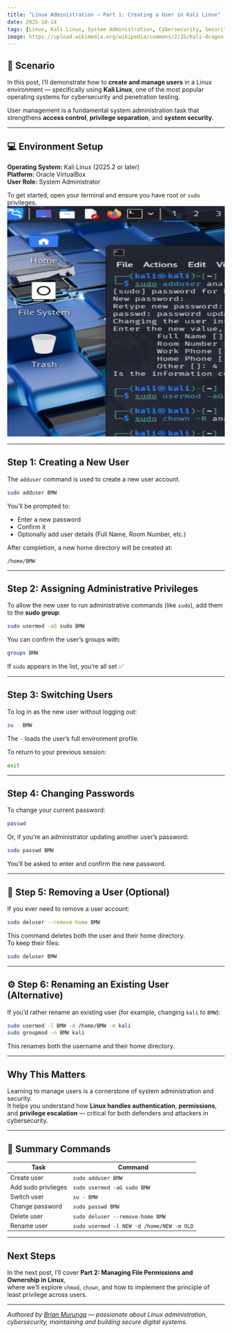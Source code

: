 ```yaml
---
title: "Linux Administration – Part 1: Creating a User in Kali Linux"
date: 2025-10-14
tags: [Linux, Kali Linux, System Administration, Cybersecurity, Security Analyst]
image: https://upload.wikimedia.org/wikipedia/commons/2/2b/Kali-dragon-icon.svg
---
```


## 🎯 Scenario

In this post, I’ll demonstrate how to **create and manage users** in a Linux environment — specifically using **Kali Linux**, one of the most popular operating systems for cybersecurity and penetration testing.  

User management is a fundamental system administration task that strengthens **access control**, **privilege separation**, and **system security**.

---

## 💻 Environment Setup

**Operating System:** Kali Linux (2025.2 or later)  
**Platform:** Oracle VirtualBox  
**User Role:** System Administrator  

To get started, open your terminal and ensure you have root or `sudo` privileges.
<img src="/assets/img/THM/Windows/AD/kali.png" alt="Task One" style="max-width:100%; height:auto;">

---

## Step 1: Creating a New User

The `adduser` command is used to create a new user account.

```bash
sudo adduser BMW
```

You’ll be prompted to:
- Enter a new password  
- Confirm it  
- Optionally add user details (Full Name, Room Number, etc.)  

After completion, a new home directory will be created at:
```
/home/BMW
```

---

## Step 2: Assigning Administrative Privileges

To allow the new user to run administrative commands (like `sudo`), add them to the **sudo group**:

```bash
sudo usermod -aG sudo BMW
```

You can confirm the user’s groups with:
```bash
groups BMW
```

If `sudo` appears in the list, you’re all set ✅

---

## Step 3: Switching Users

To log in as the new user without logging out:

```bash
su - BMW
```

The `-` loads the user’s full environment profile.

To return to your previous session:
```bash
exit
```

---

## Step 4: Changing Passwords

To change your current password:
```bash
passwd
```

Or, if you’re an administrator updating another user’s password:
```bash
sudo passwd BMW
```

You’ll be asked to enter and confirm the new password.

---

## 🧹 Step 5: Removing a User (Optional)

If you ever need to remove a user account:

```bash
sudo deluser --remove-home BMW
```

This command deletes both the user and their home directory.  
To keep their files:
```bash
sudo deluser BMW
```

---

## ⚙️ Step 6: Renaming an Existing User (Alternative)

If you’d rather rename an existing user (for example, changing `kali` to `BMW`):

```bash
sudo usermod -l BMW -d /home/BMW -m kali
sudo groupmod -n BMW kali
```

This renames both the username and their home directory.

---

## Why This Matters

Learning to manage users is a cornerstone of system administration and security.  
It helps you understand how **Linux handles authentication**, **permissions**, and **privilege escalation** — critical for both defenders and attackers in cybersecurity.

---

## 📘 Summary Commands

| Task | Command |
|------|----------|
| Create user | `sudo adduser BMW` |
| Add sudo privileges | `sudo usermod -aG sudo BMW` |
| Switch user | `su - BMW` |
| Change password | `sudo passwd BMW` |
| Delete user | `sudo deluser --remove-home BMW` |
| Rename user | `sudo usermod -l NEW -d /home/NEW -m OLD` |

---

## Next Steps

In the next post, I’ll cover **Part 2: Managing File Permissions and Ownership in Linux**,  
where we’ll explore `chmod`, `chown`, and how to implement the principle of least privilege across users.

---

*Authored by [Brian Murunga](https://brianmurunga.github.io) — passionate about Linux administration, cybersecurity, maintaining and building secure digital systems.*
